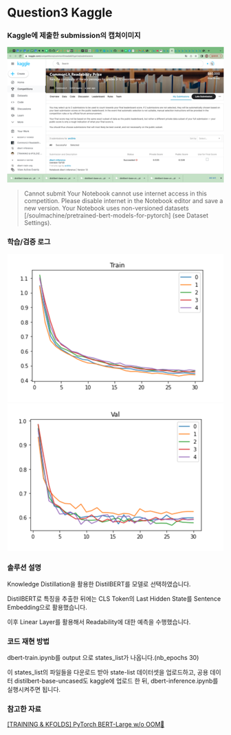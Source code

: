 # Question3 Kaggle

### Kaggle에 제출한 submission의 캡쳐이미지

![submission](resource/submission_2.png)

> Cannot submit
Your Notebook cannot use internet access in this competition. Please disable internet in the Notebook editor and save a new version.
Your Notebook uses non-versioned datasets [/soulmachine/pretrained-bert-models-for-pytorch] (see Dataset Settings).

### 학습/검증 로그

![train_loss](resource/train_1.png)
![val_loss](resource/val_1.png)

### 솔루션 설명

Knowledge Distillation을 활용한 DistilBERT를 모델로 선택하였습니다.

DistilBERT로 특징을 추출한 뒤에는 CLS Token의 Last Hidden State를 Sentence Embedding으로 활용했습니다.

이후 Linear Layer를 활용해서 Readability에 대한 예측을 수행했습니다.

### 코드 재현 방법

dbert-train.ipynb를  output 으로 states_list가 나옵니다.(nb_epochs 30)

이 states_list의 파일들을 다운로드 받아 state-list 데이터셋을 업로드하고, 공용 데이터 distilbert-base-uncased도 kaggle에 업로드 한 뒤, dbert-inference.ipynb를 실행시켜주면 됩니다.

### 참고한 자료

[[TRAINING & KFOLDS] PyTorch BERT-Large w/o OOM🎯](https://www.kaggle.com/code/heyytanay/training-kfolds-pytorch-bert-large-w-o-oom)
